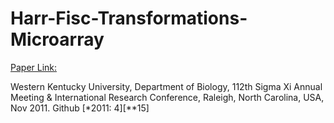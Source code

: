 # Harr-Fisc-Transformations-Microarray

[Paper Link:](https://bmcbioinformatics.biomedcentral.com/articles/10.1186/1471-2105-12-S7-A19)

Western Kentucky University, Department of Biology, 112th Sigma Xi Annual Meeting & International Research Conference, Raleigh, North Carolina, USA, Nov 2011. Github  [*2011: 4][**15]
